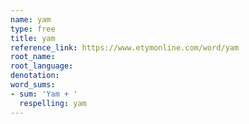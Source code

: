 ```yaml
---
name: yam
type: free
title: yam
reference_link: https://www.etymonline.com/word/yam
root_name: 
root_language: 
denotation: 
word_sums:
- sum: 'Yam + '
  respelling: yam
---
```

